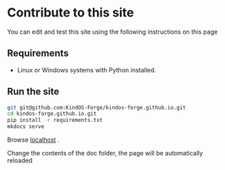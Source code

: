 # Contribute to this site
You can edit and test this site using the following instructions on this page

## Requirements
- Linux or Windows systems with Python installed.

## Run the site
```sh
git git@github.com:KindOS-Forge/kindos-forge.github.io.git
cd kindos-forge.github.io.git
pip install -r requirements.txt
mkdocs serve
```

Browse [localhost](http://127.0.0.1:8000/) .

Change the contents of the doc folder, the page will be automatically reloaded